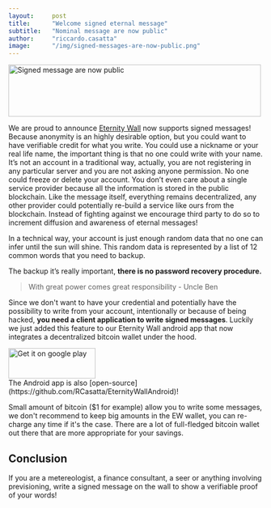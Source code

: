 ```yaml
---
layout:     post
title:      "Welcome signed eternal message"
subtitle:   "Nominal message are now public"
author:     "riccardo.casatta"
image:      "/img/signed-messages-are-now-public.png"
---
```


<div>
<a href="http://eternitywall.it/m/0e0ac1c05d9c94b04677403347afbcd0e96855cafdb7f10307f1eb64fe1e969e" >
<img src="/img/signed-messages-are-now-public.png" alt="Signed message are now public" width="499" height="103" class="center-block" style="cursor:pointer" />
</a>
</div>

We are proud to announce [Eternity Wall](http://eternitywall.it) now supports signed messages!
Because anonymity is an highly desirable option, but you could want to have verifiable credit for what you write. You could use a nickname or your real life name, the important thing is that no one could write with your name.
It’s not an account in a traditional way, actually, you are not registering in any particular server and you are not asking anyone permission. No one could freeze or delete your account. You don’t even care about a single service provider because all the information is stored in the public blockchain. Like the message itself, everything remains decentralized, any other provider could potentially re-build a service like ours from the blockchain. Instead of fighting against we encourage third party to do so to increment diffusion and awareness of eternal messages!

In a technical way, your account is just enough random data that no one can infer until the sun will shine. This random data is represented by a list of 12 common words that you need to backup.

<div class="alert alert-danger" role="alert">
  The backup it’s really important, <strong>there is no password recovery procedure.</strong>
</div>

> With great power comes great responsibility - Uncle Ben

Since we don't want to have your credential and potentially have the possibility to write from your account, intentionally or because of being hacked, **you need a client application to write signed messages**. Luckily we just added this feature to our Eternity Wall android app that now integrates a decentralized bitcoin wallet under the hood.

<div>
<a href="https://play.google.com/store/apps/details?id=it.eternitywall.eternitywall" >
<img src="/img/en_generic_rgb_wo_60.png" alt="Get it on google play" width="172" height="60" class="center-block" style="cursor:pointer;" />
</a>
</div>
The Android app is also [open-source](https://github.com/RCasatta/EternityWallAndroid)!

Small amount of bitcoin ($1 for example) allow you to write some messages,
we don't recommend to keep big amounts in the EW wallet, you can re-charge any time if it's the case. There are a lot of full-fledged bitcoin wallet out there that are more appropriate for your savings.
<br>


## Conclusion
If you are a metereologist, a finance consultant, a seer or anything involving previsioning, write a signed message on the wall to show a verifiable proof of your words!


<br>
